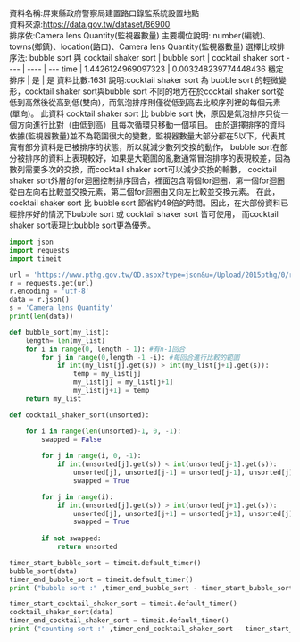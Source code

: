 資料名稱:屏東縣政府警察局建置路口錄監系統設置地點  
資料來源:https://data.gov.tw/dataset/86900  
排序依:Camera lens Quantity(監視器數量)
主要欄位說明: number(編號)、towns(鄉鎮)、location(路口)、Camera lens Quantity(監視器數量)
選擇比較排序法: bubble sort 與 cocktail shaker sort
     | bubble sort        | cocktail shaker sort
---- | ----               | ---
time | 1.4426124969097323 | 0.003248239774448436
穩定排序 | 是 | 是
資料比數:1631
說明:cocktail shaker sort 為 bubble sort 的輕微變形，cocktail shaker sort與bubble sort 
不同的地方在於cocktail shaker sort從低到高然後從高到低(雙向)，而氣泡排序則僅從低到高去比較序列裡的每個元素(單向)。
此資料 cocktail shaker sort 比 bubble sort 快，原因是氣泡排序只從一個方向進行比對（由低到高）且每次循環只移動一個項目。
由於選擇排序的資料依據(監視器數量)並不為範圍很大的變數，監視器數量大部分都在5以下，代表其實有部分資料是已被排序的狀態，所以就減少數列交換的動作，
bubble sort在部分被排序的資料上表現較好，如果是大範圍的亂數通常冒泡排序的表現較差，因為數列需要多次的交換，而cocktail shaker sort可以減少交換的輪數，
cocktail shaker sort外層的for迴圈控制排序回合，裡面包含兩個for迴圈，第一個for迴圈從由左向右比較並交換元素，第二個for迴圈由又向左比較並交換元素。
在此，cocktail shaker sort 比 bubble sort 節省約48倍的時間。因此，在大部份資料已經排序好的情況下bubble sort 或 cocktail shaker sort 皆可使用，
而cocktail shaker sort表現比bubble sort更為優秀。



```python
import json
import requests
import timeit

url = 'https://www.pthg.gov.tw/OD.aspx?type=json&u=/Upload/2015pthg/0/relfile/0/0/67fb04ab-d22a-4461-ac64-0f0c52da588e.json'
r = requests.get(url)
r.encoding = 'utf-8' 
data = r.json()
s = 'Camera lens Quantity'
print(len(data))

def bubble_sort(my_list):
    length= len(my_list)
    for i in range(0, length - 1): #有n-1回合
        for j in range(0,length -1 -i): #每回合進行比較的範圍
            if int(my_list[j].get(s)) > int(my_list[j+1].get(s)): 
                temp = my_list[j]
                my_list[j] = my_list[j+1]
                my_list[j+1] = temp
    return my_list

def cocktail_shaker_sort(unsorted):

    for i in range(len(unsorted)-1, 0, -1):
        swapped = False
        
        for j in range(i, 0, -1):
            if int(unsorted[j].get(s)) < int(unsorted[j-1].get(s)):
                unsorted[j], unsorted[j-1] = unsorted[j-1], unsorted[j]
                swapped = True

        for j in range(i):
            if int(unsorted[j].get(s)) > int(unsorted[j+1].get(s)):
                unsorted[j], unsorted[j+1] = unsorted[j+1], unsorted[j]
                swapped = True
        
        if not swapped:
            return unsorted

timer_start_bubble_sort = timeit.default_timer()
bubble_sort(data)
timer_end_bubble_sort = timeit.default_timer()
print ("bubble sort :" ,timer_end_bubble_sort - timer_start_bubble_sort)

timer_start_cocktail_shaker_sort = timeit.default_timer()
cocktail_shaker_sort(data)
timer_end_cocktail_shaker_sort = timeit.default_timer()
print ("counting sort :" ,timer_end_cocktail_shaker_sort - timer_start_cocktail_shaker_sort)

```